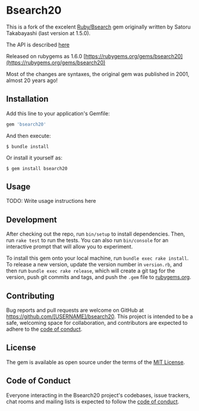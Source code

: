 # Bsearch20

This is a fork of the excelent [Ruby/Bsearch](https://rubygems.org/gems/bsearch) gem originally written by Satoru Takabayashi (last version at 1.5.0).

The API is described [here](http://0xcc.net/ruby-bsearch/)

Released on rubygems as 1.6.0 [https://rubygems.org/gems/bsearch20](https://rubygems.org/gems/bsearch20)

Most of the changes are syntaxes, the original gem was published in 2001, almost 20 years ago!

## Installation

Add this line to your application's Gemfile:

```ruby
gem 'bsearch20'
```

And then execute:

    $ bundle install

Or install it yourself as:

    $ gem install bsearch20

## Usage

TODO: Write usage instructions here

## Development

After checking out the repo, run `bin/setup` to install dependencies. Then, run `rake test` to run the tests. You can also run `bin/console` for an interactive prompt that will allow you to experiment.

To install this gem onto your local machine, run `bundle exec rake install`. To release a new version, update the version number in `version.rb`, and then run `bundle exec rake release`, which will create a git tag for the version, push git commits and tags, and push the `.gem` file to [rubygems.org](https://rubygems.org).

## Contributing

Bug reports and pull requests are welcome on GitHub at https://github.com/[USERNAME]/bsearch20. This project is intended to be a safe, welcoming space for collaboration, and contributors are expected to adhere to the [code of conduct](https://github.com/[USERNAME]/bsearch20/blob/master/CODE_OF_CONDUCT.md).


## License

The gem is available as open source under the terms of the [MIT License](https://opensource.org/licenses/MIT).

## Code of Conduct

Everyone interacting in the Bsearch20 project's codebases, issue trackers, chat rooms and mailing lists is expected to follow the [code of conduct](https://github.com/[USERNAME]/bsearch20/blob/master/CODE_OF_CONDUCT.md).
